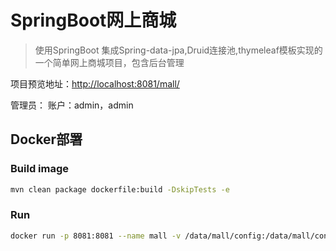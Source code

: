 # SpringBoot网上商城
> 使用SpringBoot 集成Spring-data-jpa,Druid连接池,thymeleaf模板实现的一个简单网上商城项目，包含后台管理

项目预览地址：[http://localhost:8081/mall/](http://localhost:8081/mall/)

管理员： 
账户：admin，admin

## Docker部署
### Build image
```bash
mvn clean package dockerfile:build -DskipTests -e
```
### Run
```bash
docker run -p 8081:8081 --name mall -v /data/mall/config:/data/mall/config -v /data/mall/log:/data/mall/log -v /data/mall/file:/data/mall/file -v /data/mall/h2db:/data/mall/h2db --restart=always -d skywa1ker/mall:1.0
```